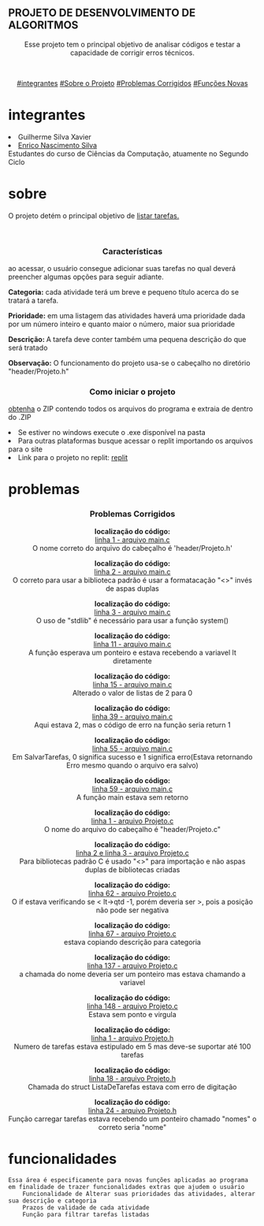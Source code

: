 <h2>PROJETO DE DESENVOLVIMENTO DE ALGORITMOS</h2>

<p align="center">Esse projeto tem o principal objetivo de analisar códigos e testar a capacidade de corrigir erros técnicos.</p><br>
<p align="center">
<a href="#integrantes">#integrantes</a> 
<a href="#sobre">#Sobre o Projeto</a>
<a href="#problemas">#Problemas Corrigidos</a>
<a href="#funcionalidades">#Funções Novas</a>
</p>

# integrantes
<li><a href"https://github.com/GuilhermeXavier2005">Guilherme Silva Xavier</a></li>
<li><a href="https://github.com/EnricoNSilva">Enrico Nascimento Silva</a><br></li>
Estudantes do curso de Ciências da Computação, atuamente no Segundo Ciclo<br>

# sobre
<p>O projeto detém o principal objetivo de <u>listar tarefas.</u></p><br>
<h3 align="center">Características</h3>
<p>ao acessar, o usuário consegue adicionar suas tarefas no qual deverá preencher algumas opções para seguir adiante.<br></p> <p><strong>Categoria:</strong> cada atividade terá um breve e pequeno título acerca do se tratará a tarefa.<br></p> <p><strong>Prioridade:</strong> em uma listagem das atividades haverá uma prioridade dada por um número inteiro e quanto maior o número, maior sua prioridade<br></p><p><strong>Descrição: </strong>A tarefa deve conter também uma pequena descrição do que será tratado</p>

<p><strong>Observação:</strong> O funcionamento do projeto usa-se o cabeçalho no diretório "header/Projeto.h"</p>

<h3 align="center">Como iniciar o projeto</h3>
<p><u>obtenha</u> o ZIP contendo todos os arquivos do programa e extraia de dentro do .ZIP</p>
<li>Se estiver no windows execute o .exe disponível na pasta</li>
<li>Para outras plataformas busque acessar o replit importando os arquivos para o site</li>
<li>Link para o projeto no replit: <a href="https://replit.com/@enriconascimen2/Projeto#Projeto/header/Projeto.h">replit</a>

# problemas
<div align="center">
<h3>Problemas Corrigidos</h3>
<p><strong>localização do código:</strong><br>
<u>linha 1 - arquivo main.c</u><br>
O nome correto do arquivo do cabeçalho é 'header/Projeto.h'</p>

<p><strong>localização do código:</strong><br>
<u>linha 2 - arquivo main.c</u><br>
O correto para usar a biblioteca padrão é usar a formatacação "<>" invés de aspas duplas</p>

<p><strong>localização do código:</strong><br>
<u>linha 3 - arquivo main.c</u><br>
O uso de "stdlib" é necessário para usar a função system()</p>

<p><strong>localização do código:</strong><br>
<u>linha 11 - arquivo main.c</u><br>
A função esperava um ponteiro e estava recebendo a variavel lt diretamente</p>

<p><strong>localização do código:</strong><br>
<u>linha 15 - arquivo main.c</u><br>
Alterado o valor de listas de 2 para 0</p>

<p><strong>localização do código:</strong><br>
<u>linha 39 - arquivo main.c</u><br>
Aqui estava 2, mas o código de erro na função seria return 1</p>

<p><strong>localização do código:</strong><br>
<u>linha 55 - arquivo main.c</u><br>
Em SalvarTarefas, 0 significa sucesso e 1 significa erro(Estava retornando Erro mesmo quando o arquivo era salvo)</p>

<p><strong>localização do código:</strong><br>
<u>linha 59 - arquivo main.c</u><br>
 A função main estava sem retorno</p>

<p><strong>localização do código:</strong><br>
<u>linha 1 - arquivo Projeto.c</u><br>
O nome do arquivo do cabeçalho é "header/Projeto.c"</p>

<p><strong>localização do código:</strong><br>
<u>linha 2 e linha 3 - arquivo Projeto.c</u><br>
Para bibliotecas padrão C é usado "<>" para importação e não aspas duplas de bibliotecas criadas</p>

<p><strong>localização do código:</strong><br>
<u>linha 62 - arquivo Projeto.c</u><br>
O if estava verificando se < lt->qtd -1, porém deveria ser >, pois a posição não pode ser negativa</p>

<p><strong>localização do código:</strong><br>
<u>linha 67 - arquivo Projeto.c</u><br>
estava copiando descrição para categoria</p>

<p><strong>localização do código:</strong><br>
<u>linha 137 - arquivo Projeto.c</u><br>
a chamada do nome deveria ser um ponteiro mas estava chamando a variavel</p>

<p><strong>localização do código:</strong><br>
<u>linha 148 - arquivo Projeto.c</u><br>
Estava sem ponto e virgula</p>

<p><strong>localização do código:</strong><br>
<u>linha 1 - arquivo Projeto.h</u><br>
Numero de tarefas estava estipulado em 5 mas deve-se suportar até 100 tarefas</p>

<p><strong>localização do código:</strong><br>
<u>linha 18 - arquivo Projeto.h</u><br>
Chamada do struct ListaDeTarefas estava com erro de digitação</p>

<p><strong>localização do código:</strong><br>
<u>linha 24 - arquivo Projeto.h</u><br>
Função carregar tarefas estava recebendo um ponteiro chamado "nomes" o correto seria "nome"</p>
</div>


# funcionalidades

    Essa área é especificamente para novas funções aplicadas ao programa em finalidade de trazer funcionalidades extras que ajudem o usuário
        Funcionalidade de Alterar suas prioridades das atividades, alterar sua descrição e categoria
        Prazos de validade de cada atividade
        Função para filtrar tarefas listadas